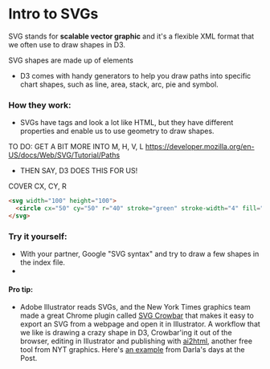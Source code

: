 # Intro to SVGs

SVG stands for **scalable vector graphic** and it's a flexible XML format that we often use to draw shapes in D3.

SVG shapes are made up of <path> elements
- D3 comes with handy generators to help you draw paths into specific chart shapes, such as line, area, stack, arc, pie and symbol.

### How they work:
- SVGs have tags and look a lot like HTML, but they have different properties and enable us to use geometry to draw shapes.

TO DO:
GET A BIT MORE INTO M, H, V, L https://developer.mozilla.org/en-US/docs/Web/SVG/Tutorial/Paths
- THEN SAY, D3 DOES THIS FOR US! 

COVER CX, CY, R 


```html 
<svg width="100" height="100">
  <circle cx="50" cy="50" r="40" stroke="green" stroke-width="4" fill="yellow" />
</svg>
```


### Try it yourself:
- With your partner, Google "SVG syntax" and try to draw a few shapes in the index file.
- 
#### Pro tip:
- Adobe Illustrator reads SVGs, and the New York Times graphics team made a great Chrome plugin called [SVG Crowbar](https://nytimes.github.io/svg-crowbar/) that makes it easy to export an SVG from a webpage and open it in Illustrator. A workflow that we like is drawing a crazy shape in D3, Crowbar'ing it out of the browser, editing in Illustrator and publishing with [ai2html](http://ai2html.org/), another free tool from NYT graphics. Here's [an example](https://www.washingtonpost.com/graphics/politics/kushner-conflicts/?utm_term=.8bbce7210bc5) from Darla's days at the Post. 


